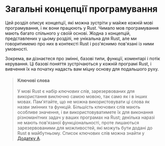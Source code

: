 # Загальні концепції програмування

Цей розділ описує концепції, які можна зустріти у майже кожній мові програмування, і як вони працюють у Rust. Чимало мов програмування мають багато спільного у своїй основі. Жодна з концепцій, представлених у цьому розділі, не унікальна для Rust, але ми говоритимемо про них в контексті Rust і роз'яснимо пов'язані із ними умовності.

Зокрема, ви дізнаєтеся про змінні, базові типи, функції, коментарі і потік керування. Ці базові поняття зустрічаються у кожній програмі Rust, і вивчення їх на початку надасть вам міцну основу для подальшого руху.

> #### Ключові слова
> 
> У мові Rust є набір *ключових слів*, зарезервованих для використання виключно самою мовою, так само як і в інших мовах. Пам'ятайте, що не можна використовувати ці слова як назви змінних та функцій. Більшість ключових слів мають особливе значення, і ви використовуватимете їх для виконання різноманітних задач у ваших програмах на Rust; декілька наразі не мають пов'язаної функціональності, проте лишаються зарезервованими для можливостей, які можуть бути додані до Rust в майбутньому. Список ключових слів можна знайти у [Додатку A][appendix_a]<!-- ignore -->.

[appendix_a]: appendix-01-keywords.md
